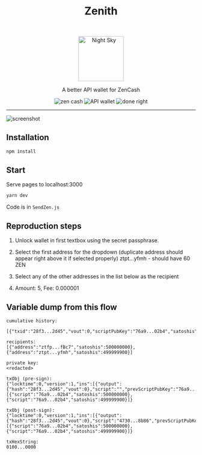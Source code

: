 <h1 align="center">Zenith</h1> <br>
<p align="center">
  <img alt="Night Sky" src="https://user-images.githubusercontent.com/943555/33152553-02da6b30-cf92-11e7-993d-57da7edf010a.png" width="120">
</p>
<p align="center">A better API wallet for ZenCash</p>

<p align="center">
  <img alt="zen cash" src="https://img.shields.io/badge/zen-cash-ff69b4.svg">
  <img alt="API wallet" src="https://img.shields.io/badge/API-Wallet-blue.svg">
  <img alt="done right" src="https://img.shields.io/badge/done-right-brightgreen.svg">
</p>

---

![screenshot](https://user-images.githubusercontent.com/943555/34443683-c48ee636-ec96-11e7-911f-570993a300bc.png)

## Installation

```bash
npm install
```

## Start

Serve pages to localhost:3000
```bash
yarn dev
``` 

Code is in `SendZen.js`

## Reproduction steps

1. Unlock wallet in first textbox using the secret passphrase.
2. Select the first address for the dropdown (duplicate address should appear right above it if selected properly)
ztpt...yfmh - should have 60 ZEN

3. Select any of the other addresses in the list below as the recipient

4. Amount: 5, Fee: 0.000001

## Variable dump from this flow

```
cumulative history: 
 [{"txid":"28f3...2d45","vout":0,"scriptPubKey":"76a9...02b4","satoshis":1000000000,"cumSatoshis":1000000000}]

recipients: 
[{"address":"ztfp...fBc7","satoshis":500000000},{"address":"ztpt...yfmh","satoshis":499999900}]

private key: 
<redacted>

txObj (pre-sign): 
{"locktime":0,"version":1,"ins":[{"output":{"hash":"28f3...2d45","vout":0},"script":"","prevScriptPubKey":"76a9...02b4","sequence":"ffffffff"}],"outs":[{"script":"76a9...02b4","satoshis":500000000},{"script":"76a9...02b4","satoshis":499999900}]}

txObj (post-sign): 
{"locktime":0,"version":1,"ins":[{"output":{"hash":"28f3...2d45","vout":0},"script":"4730...8b86","prevScriptPubKey":"76a9...02b4","sequence":"ffffffff"}],"outs":[{"script":"76a9...02b4","satoshis":500000000},{"script":"76a9...02b4","satoshis":499999900}]}

txHexString: 
0100...0000
```
